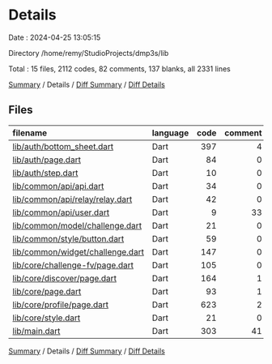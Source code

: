 # Details

Date : 2024-04-25 13:05:15

Directory /home/remy/StudioProjects/dmp3s/lib

Total : 15 files,  2112 codes, 82 comments, 137 blanks, all 2331 lines

[Summary](results.md) / Details / [Diff Summary](diff.md) / [Diff Details](diff-details.md)

## Files
| filename | language | code | comment | blank | total |
| :--- | :--- | ---: | ---: | ---: | ---: |
| [lib/auth/bottom_sheet.dart](/lib/auth/bottom_sheet.dart) | Dart | 397 | 4 | 14 | 415 |
| [lib/auth/page.dart](/lib/auth/page.dart) | Dart | 84 | 0 | 5 | 89 |
| [lib/auth/step.dart](/lib/auth/step.dart) | Dart | 10 | 0 | 2 | 12 |
| [lib/common/api/api.dart](/lib/common/api/api.dart) | Dart | 34 | 0 | 9 | 43 |
| [lib/common/api/relay/relay.dart](/lib/common/api/relay/relay.dart) | Dart | 42 | 0 | 9 | 51 |
| [lib/common/api/user.dart](/lib/common/api/user.dart) | Dart | 9 | 33 | 13 | 55 |
| [lib/common/model/challenge.dart](/lib/common/model/challenge.dart) | Dart | 21 | 0 | 5 | 26 |
| [lib/common/style/button.dart](/lib/common/style/button.dart) | Dart | 59 | 0 | 6 | 65 |
| [lib/common/widget/challenge.dart](/lib/common/widget/challenge.dart) | Dart | 147 | 0 | 7 | 154 |
| [lib/core/challenge-fv/page.dart](/lib/core/challenge-fv/page.dart) | Dart | 105 | 0 | 5 | 110 |
| [lib/core/discover/page.dart](/lib/core/discover/page.dart) | Dart | 164 | 1 | 5 | 170 |
| [lib/core/page.dart](/lib/core/page.dart) | Dart | 93 | 1 | 7 | 101 |
| [lib/core/profile/page.dart](/lib/core/profile/page.dart) | Dart | 623 | 2 | 12 | 637 |
| [lib/core/style.dart](/lib/core/style.dart) | Dart | 21 | 0 | 3 | 24 |
| [lib/main.dart](/lib/main.dart) | Dart | 303 | 41 | 35 | 379 |

[Summary](results.md) / Details / [Diff Summary](diff.md) / [Diff Details](diff-details.md)
